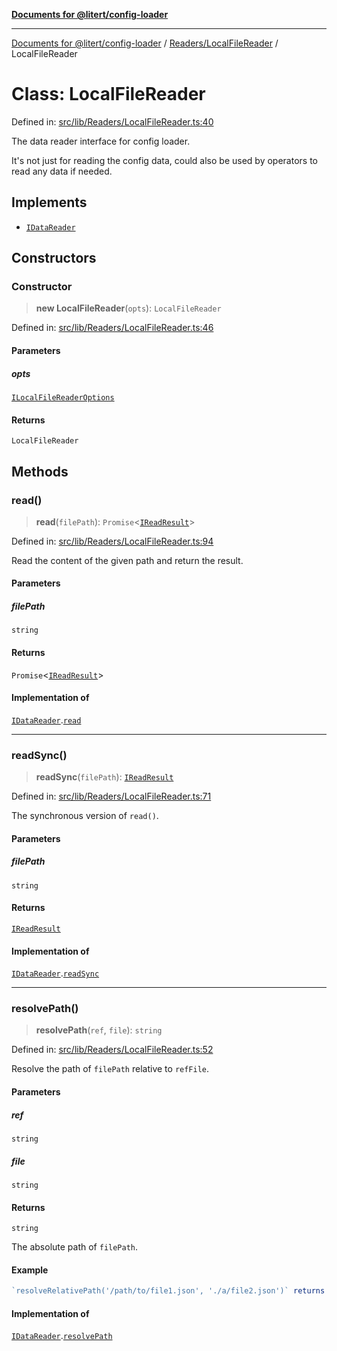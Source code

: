 [**Documents for @litert/config-loader**](../../../README.md)

***

[Documents for @litert/config-loader](../../../README.md) / [Readers/LocalFileReader](../README.md) / LocalFileReader

# Class: LocalFileReader

Defined in: [src/lib/Readers/LocalFileReader.ts:40](https://github.com/litert/config-loader.js/blob/master/src/lib/Readers/LocalFileReader.ts#L40)

The data reader interface for config loader.

It's not just for reading the config data, could also be used by operators to read any data if needed.

## Implements

- [`IDataReader`](../../../Declaration/interfaces/IDataReader.md)

## Constructors

### Constructor

> **new LocalFileReader**(`opts`): `LocalFileReader`

Defined in: [src/lib/Readers/LocalFileReader.ts:46](https://github.com/litert/config-loader.js/blob/master/src/lib/Readers/LocalFileReader.ts#L46)

#### Parameters

##### opts

[`ILocalFileReaderOptions`](../interfaces/ILocalFileReaderOptions.md)

#### Returns

`LocalFileReader`

## Methods

### read()

> **read**(`filePath`): `Promise`\<[`IReadResult`](../../../Declaration/interfaces/IReadResult.md)\>

Defined in: [src/lib/Readers/LocalFileReader.ts:94](https://github.com/litert/config-loader.js/blob/master/src/lib/Readers/LocalFileReader.ts#L94)

Read the content of the given path and return the result.

#### Parameters

##### filePath

`string`

#### Returns

`Promise`\<[`IReadResult`](../../../Declaration/interfaces/IReadResult.md)\>

#### Implementation of

[`IDataReader`](../../../Declaration/interfaces/IDataReader.md).[`read`](../../../Declaration/interfaces/IDataReader.md#read)

***

### readSync()

> **readSync**(`filePath`): [`IReadResult`](../../../Declaration/interfaces/IReadResult.md)

Defined in: [src/lib/Readers/LocalFileReader.ts:71](https://github.com/litert/config-loader.js/blob/master/src/lib/Readers/LocalFileReader.ts#L71)

The synchronous version of `read()`.

#### Parameters

##### filePath

`string`

#### Returns

[`IReadResult`](../../../Declaration/interfaces/IReadResult.md)

#### Implementation of

[`IDataReader`](../../../Declaration/interfaces/IDataReader.md).[`readSync`](../../../Declaration/interfaces/IDataReader.md#readsync)

***

### resolvePath()

> **resolvePath**(`ref`, `file`): `string`

Defined in: [src/lib/Readers/LocalFileReader.ts:52](https://github.com/litert/config-loader.js/blob/master/src/lib/Readers/LocalFileReader.ts#L52)

Resolve the path of `filePath` relative to `refFile`.

#### Parameters

##### ref

`string`

##### file

`string`

#### Returns

`string`

The absolute path of `filePath`.

#### Example

```ts
`resolveRelativePath('/path/to/file1.json', './a/file2.json')` returns `/path/to/a/file2.json`.
```

#### Implementation of

[`IDataReader`](../../../Declaration/interfaces/IDataReader.md).[`resolvePath`](../../../Declaration/interfaces/IDataReader.md#resolvepath)
